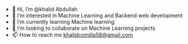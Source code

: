 - 👋 Hi, I’m @khalid Abdullah
- 👀 I’m interested in Machine Learning and Backend web development
- 🌱 I’m currently learning Machine learning 
- 💞️ I’m looking to collaborate on Machine Learning projects
- 📫 How to reach me khalidcomilla58@gmail.com

<!---
khalid586/khalid586 is a ✨ special ✨ repository because its `README.md` (this file) appears on your GitHub profile.
You can click the Preview link to take a look at your changes.
--->
